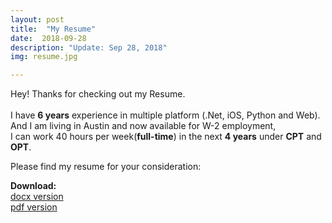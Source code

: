 ```yaml
---
layout: post
title:  "My Resume"
date:  2018-09-28  
description: "Update: Sep 28, 2018"
img: resume.jpg

---
```


Hey! Thanks for checking out my Resume.<br/><br/>
I have **6 years** experience in multiple platform (.Net, iOS, Python and Web).<br/>
And I am living in Austin and now available for W-2 employment, <br/>
I can work 40 hours per week(**full-time**) in the next **4 years** under **CPT** and **OPT**.<br/>

Please find my resume for your consideration:<br/>

**Download:**<br/>
[docx version](https://cunyang.me/assets/file/CunYangResume.docx)<br/>
[pdf version](https://cunyang.me/assets/file/CunYangResume.pdf)
